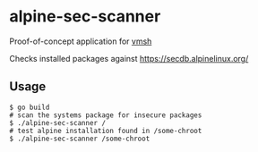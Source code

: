 # alpine-sec-scanner

Proof-of-concept application for [vmsh](https://github.com/Mic92/vmsh)

Checks installed packages against https://secdb.alpinelinux.org/

## Usage

```console
$ go build
# scan the systems package for insecure packages
$ ./alpine-sec-scanner /
# test alpine installation found in /some-chroot
$ ./alpine-sec-scanner /some-chroot
```
